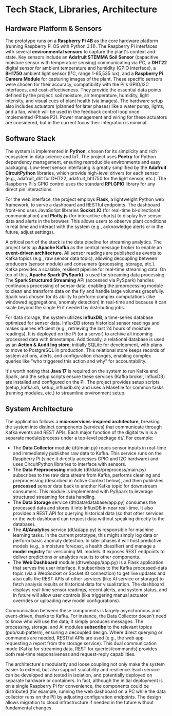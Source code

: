 # Tech Stack, Libraries, Architecture

## Hardware Platform & Sensors

The prototype runs on a **Raspberry Pi 4B** as the core hardware platform
(running Raspberry Pi OS with Python 3.11). The Raspberry Pi interfaces with
several **environmental sensors** to capture the plant's context and state. Key
sensors include an **Adafruit STEMMA Soil Sensor** (capacitive moisture sensor
with temperature sensing) communicating via I²C, a **DHT22** digital sensor for
ambient temperature and humidity (GPIO interface), a **BH1750** ambient light
sensor (I²C, range 1-65,535 lux), and a **Raspberry Pi Camera Module** for
capturing images of the plant. These specific sensors were chosen for their
accuracy, compatibility with the Pi's GPIO/I2C interfaces, and
cost-effectiveness. They provide the essential data points defined by the
project: soil moisture, air temperature, humidity, light intensity, and visual
cues of plant health (via images). The hardware setup also includes actuators
(planned for later phases) like a water pump, lights, and a fan, which will be
used in the feedback control loop once implemented (Phase P2). Power management
and wiring for these actuators are considered, but in the current focus their
integration is minimal.

## Software Stack

The system is implemented in **Python**, chosen for its simplicity and rich
ecosystem in data science and IoT. The project uses **Poetry** for Python
dependency management, ensuring reproducible environments and easy packaging.
Low-level sensor interfacing is greatly simplified by the **Adafruit
CircuitPython** libraries, which provide high-level drivers for each sensor
(e.g., adafruit_dht for DHT22, adafruit_bh1750 for the light sensor, etc.). The
Raspberry Pi's GPIO control uses the standard **RPI.GPIO** library for any
direct pin interactions.

For the web interface, the project employs **Flask**, a lightweight Python web
framework, to serve a dashboard and RESTful endpoints. The dashboard front-end
uses JavaScript libraries **Socket.IO** (for real-time bi-directional
communication) and **Plotly.js** (for interactive charts) to display live
sensor data and alerts in the browser. This allows users to observe plant
conditions in real time and interact with the system (e.g., acknowledge alerts
or in the future, adjust settings).

A critical part of the stack is the data pipeline for streaming analytics. The
project sets up **Apache Kafka** as the central message broker to enable an
**event-driven architecture**. All sensor readings are published as events to
Kafka topics (e.g., raw sensor data topic), allowing decoupling between
producers (sensor module) and consumers (processing, storage, etc.). Kafka
provides a scalable, resilient pipeline for real-time streaming data. On top of
this, **Apache Spark (PySpark)** is used for streaming data processing. The
**Spark Structured Streaming** API (accessed via PySpark) handles continuous
processing of sensor data, enabling the preprocessing module to clean and
transform data on the fly and handle large volumes gracefully. Spark was chosen
for its ability to perform complex computations (like windowed aggregations,
anomaly detection) in real-time and because it can scale beyond the single Pi
if needed by distributing jobs.

For data storage, the system utilizes **InfluxDB**, a time-series database
optimized for sensor data. InfluxDB stores historical sensor readings and makes
queries efficient (e.g., retrieving the last 24 hours of moisture readings). It
is deployed on the Pi (or a server) to archive all incoming processed data with
timestamps. Additionally, a relational database is used as an **Action & Audit
log store**: initially SQLite for development, with plans to move to PostgreSQL
in production. This relational store keeps records of system actions, alerts,
and configuration changes, enabling complex queries like "who triggered this
action and why" for accountability.

It's worth noting that **Java 17** is required on the system to run Kafka and
Spark, and the setup scripts ensure these services (Kafka broker, InfluxDB) are
installed and configured on the Pi. The project provides setup scripts
(setup_kafka.sh, setup_influxdb.sh) and uses a Makefile for common tasks
(running modules, etc.) to streamline environment setup.

## System Architecture

The application follows a **microservices-inspired architecture**, breaking the
system into distinct components (services) that communicate through Kafka
events and REST APIs. Each major function of the digital twin is a separate
module/process under a top-level package dt/. For example: 
- The **Data Collector** module (dt/main.py) reads sensor inputs in real-time and
  immediately publishes raw data to Kafka. This service runs on the Raspberry Pi
  (since it directly accesses GPIO and I2C hardware) and uses CircuitPython
  libraries to interface with sensors. 
- The **Data Preprocessing** module (dt/data/preprocess/main.py) subscribes to
  the raw data stream from Kafka, performs cleaning and preprocessing (described
  in Active Context below), and then publishes **processed** sensor data back to
  another Kafka topic for downstream consumers. This module is implemented with
  PySpark to leverage structured streaming for data handling. 
- The **Data Storage** service
  (dt/data/database/app.py) consumes the processed data and stores it into
  InfluxDB in near real-time. It also provides a REST API for querying historical
  data (so that other services or the web dashboard can request data without
  speaking directly to the database). 
- The **AI/Analytics** service (dt/ai/app.py) is responsible for machine
  learning tasks. In the current prototype, this might simply log data or perform
  basic anomaly detection. In later phases it will host predictive models (e.g.,
  a moisture forecast, a health classifier) and manage a **model registry** for
  versioning ML models. It exposes REST endpoints to deliver predictions or
  analytics results to other components. 
- The **Web Dashboard** module (dt/webapp/app.py) is a Flask application that
  serves the user interface. It subscribes to the Kafka processed-data topic (via
  a WebSocket or Socket.IO connection) to get live updates and also calls the
  REST APIs of other services (like AI service or storage) to fetch analysis
  results or historical data for visualization. The dashboard displays real-time
  sensor readings, recent alerts, and system status, and in future will allow
  user controls (like triggering manual actuator overrides or uploading new model
  configurations).

Communication between these components is largely asynchronous and
event-driven, thanks to Kafka. For instance, the Data Collector doesn't need to
know who will use the data; it simply produces messages. The processing,
storage, and AI modules **subscribe** to the relevant topics (pub/sub pattern),
ensuring a decoupled design. Where direct querying or commands are needed,
RESTful APIs are used (e.g., the web app requesting a report from the storage
service). This dual communication mode (Kafka for streaming data, REST for
queries/commands) provides both real-time responsiveness and request-reply
capabilities.

The architecture's modularity and loose coupling not only make the system
easier to extend, but also support scalability and resilience. Each service can
be developed and tested in isolation, and potentially deployed on separate
hardware or containers. In fact, although the initial deployment is on a single
Raspberry Pi for convenience, the components could be distributed (for example,
running the web dashboard on a PC while the data collector runs on the Pi) by
adjusting configuration endpoints. The design allows migration to cloud
infrastructure if needed in the future without fundamental changes.
